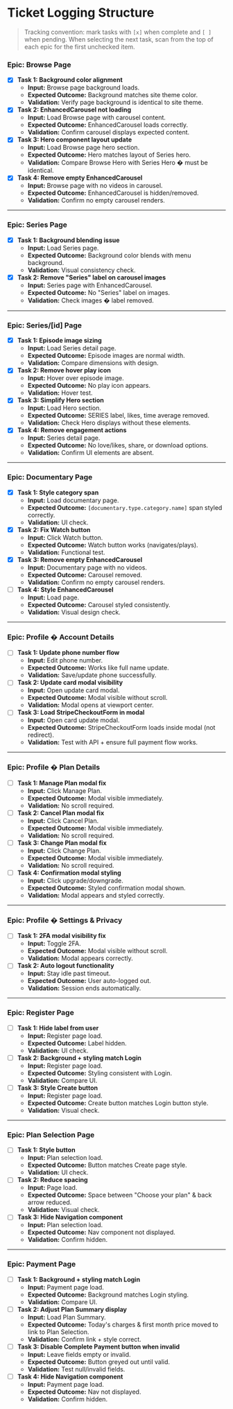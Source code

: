 # Ticket Logging Structure

> Tracking convention: mark tasks with `[x]` when complete and `[ ]` when pending. When selecting the next task, scan from the top of each epic for the first unchecked item.

### Epic: Browse Page

- [x] **Task 1: Background color alignment**
  - **Input:** Browse page background loads.
  - **Expected Outcome:** Background matches site theme color.
  - **Validation:** Verify page background is identical to site theme.
- [x] **Task 2: EnhancedCarousel not loading**
  - **Input:** Load Browse page with carousel content.
  - **Expected Outcome:** EnhancedCarousel loads correctly.
  - **Validation:** Confirm carousel displays expected content.
- [x] **Task 3: Hero component layout update**
  - **Input:** Load Browse page hero section.
  - **Expected Outcome:** Hero matches layout of Series hero.
  - **Validation:** Compare Browse Hero with Series Hero � must be identical.
- [x] **Task 4: Remove empty EnhancedCarousel**
  - **Input:** Browse page with no videos in carousel.
  - **Expected Outcome:** EnhancedCarousel is hidden/removed.
  - **Validation:** Confirm no empty carousel renders.

---

### Epic: Series Page

- [x] **Task 1: Background blending issue**
  - **Input:** Load Series page.
  - **Expected Outcome:** Background color blends with menu background.
  - **Validation:** Visual consistency check.
- [x] **Task 2: Remove "Series" label on carousel images**
  - **Input:** Series page with EnhancedCarousel.
  - **Expected Outcome:** No "Series" label on images.
  - **Validation:** Check images � label removed.

---

### Epic: Series/[id] Page

- [x] **Task 1: Episode image sizing**
  - **Input:** Load Series detail page.
  - **Expected Outcome:** Episode images are normal width.
  - **Validation:** Compare dimensions with design.
- [x] **Task 2: Remove hover play icon**
  - **Input:** Hover over episode image.
  - **Expected Outcome:** No play icon appears.
  - **Validation:** Hover test.
- [x] **Task 3: Simplify Hero section**
  - **Input:** Load Hero section.
  - **Expected Outcome:** SERIES label, likes, time average removed.
  - **Validation:** Check Hero displays without these elements.
- [x] **Task 4: Remove engagement actions**
  - **Input:** Series detail page.
  - **Expected Outcome:** No love/likes, share, or download options.
  - **Validation:** Confirm UI elements are absent.

---

### Epic: Documentary Page

- [x] **Task 1: Style category span**
  - **Input:** Load documentary page.
  - **Expected Outcome:** `[documentary.type.category.name]` span styled correctly.
  - **Validation:** UI check.
- [x] **Task 2: Fix Watch button**
  - **Input:** Click Watch button.
  - **Expected Outcome:** Watch button works (navigates/plays).
  - **Validation:** Functional test.
- [x] **Task 3: Remove empty EnhancedCarousel**
  - **Input:** Documentary page with no videos.
  - **Expected Outcome:** Carousel removed.
  - **Validation:** Confirm no empty carousel renders.
- [ ] **Task 4: Style EnhancedCarousel**
  - **Input:** Load page.
  - **Expected Outcome:** Carousel styled consistently.
  - **Validation:** Visual design check.

---

### Epic: Profile � Account Details

- [ ] **Task 1: Update phone number flow**
  - **Input:** Edit phone number.
  - **Expected Outcome:** Works like full name update.
  - **Validation:** Save/update phone successfully.
- [ ] **Task 2: Update card modal visibility**
  - **Input:** Open update card modal.
  - **Expected Outcome:** Modal visible without scroll.
  - **Validation:** Modal opens at viewport center.
- [ ] **Task 3: Load StripeCheckoutForm in modal**
  - **Input:** Open card update modal.
  - **Expected Outcome:** StripeCheckoutForm loads inside modal (not redirect).
  - **Validation:** Test with API + ensure full payment flow works.

---

### Epic: Profile � Plan Details

- [ ] **Task 1: Manage Plan modal fix**
  - **Input:** Click Manage Plan.
  - **Expected Outcome:** Modal visible immediately.
  - **Validation:** No scroll required.
- [ ] **Task 2: Cancel Plan modal fix**
  - **Input:** Click Cancel Plan.
  - **Expected Outcome:** Modal visible immediately.
  - **Validation:** No scroll required.
- [ ] **Task 3: Change Plan modal fix**
  - **Input:** Click Change Plan.
  - **Expected Outcome:** Modal visible immediately.
  - **Validation:** No scroll required.
- [ ] **Task 4: Confirmation modal styling**
  - **Input:** Click upgrade/downgrade.
  - **Expected Outcome:** Styled confirmation modal shown.
  - **Validation:** Modal appears and styled correctly.

---

### Epic: Profile � Settings & Privacy

- [ ] **Task 1: 2FA modal visibility fix**
  - **Input:** Toggle 2FA.
  - **Expected Outcome:** Modal visible without scroll.
  - **Validation:** Modal appears correctly.
- [ ] **Task 2: Auto logout functionality**
  - **Input:** Stay idle past timeout.
  - **Expected Outcome:** User auto-logged out.
  - **Validation:** Session ends automatically.

---

### Epic: Register Page

- [ ] **Task 1: Hide label from user**
  - **Input:** Register page load.
  - **Expected Outcome:** Label hidden.
  - **Validation:** UI check.
- [ ] **Task 2: Background + styling match Login**
  - **Input:** Register page load.
  - **Expected Outcome:** Styling consistent with Login.
  - **Validation:** Compare UI.
- [ ] **Task 3: Style Create button**
  - **Input:** Register page load.
  - **Expected Outcome:** Create button matches Login button style.
  - **Validation:** Visual check.

---

### Epic: Plan Selection Page

- [ ] **Task 1: Style button**
  - **Input:** Plan selection load.
  - **Expected Outcome:** Button matches Create page style.
  - **Validation:** UI check.
- [ ] **Task 2: Reduce spacing**
  - **Input:** Page load.
  - **Expected Outcome:** Space between "Choose your plan" & back arrow reduced.
  - **Validation:** Visual check.
- [ ] **Task 3: Hide Navigation component**
  - **Input:** Plan selection load.
  - **Expected Outcome:** Nav component not displayed.
  - **Validation:** Confirm hidden.

---

### Epic: Payment Page

- [ ] **Task 1: Background + styling match Login**
  - **Input:** Payment page load.
  - **Expected Outcome:** Background matches Login styling.
  - **Validation:** Compare UI.
- [ ] **Task 2: Adjust Plan Summary display**
  - **Input:** Load Plan Summary.
  - **Expected Outcome:** Today's charges & first month price moved to link to Plan Selection.
  - **Validation:** Confirm link + style correct.
- [ ] **Task 3: Disable Complete Payment button when invalid**
  - **Input:** Leave fields empty or invalid.
  - **Expected Outcome:** Button greyed out until valid.
  - **Validation:** Test null/invalid fields.
- [ ] **Task 4: Hide Navigation component**
  - **Input:** Payment page load.
  - **Expected Outcome:** Nav not displayed.
  - **Validation:** Confirm hidden.

